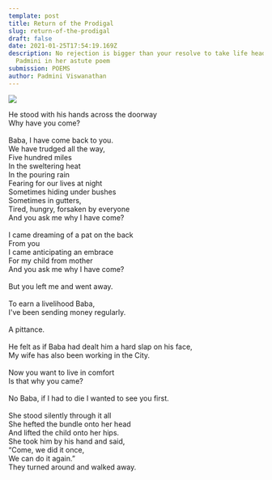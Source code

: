 ```yaml
---
template: post
title: Return of the Prodigal
slug: return-of-the-prodigal
draft: false
date: 2021-01-25T17:54:19.169Z
description: No rejection is bigger than your resolve to take life head on says
  Padmini in her astute poem
submission: POEMS
author: Padmini Viswanathan
---
```

![](/media/photo-1606388341424-54c9fe7a8270.jpeg)

He stood with his hands across the doorway\
Why have you come?\
\
Baba, I have come back to you.\
We have trudged all the way,\
Five hundred miles\
In the sweltering heat\
In the pouring rain\
Fearing for our lives at night\
Sometimes hiding under bushes\
Sometimes in gutters,\
Tired, hungry, forsaken by everyone\
And you ask me why I have come?\
\
I came dreaming of a pat on the back\
From you\
I came anticipating an embrace\
For my child from mother\
And you ask me why I have come?\
\
But you left me and went away.\
\
To earn a livelihood Baba,\
I've been sending money regularly.\
\
A pittance.\
\
He felt as if Baba had dealt him a hard slap on his face,\
My wife has also been working in the City.\
\
Now you want to live in comfort\
Is that why you came?\
\
No Baba, if I had to die I wanted to see you first.\
\
She stood silently through it all\
She hefted the bundle onto her head\
And lifted the child onto her hips.\
She took him by his hand and said,\
“Come, we did it once,\
We can do it again.”\
They turned around and walked away.